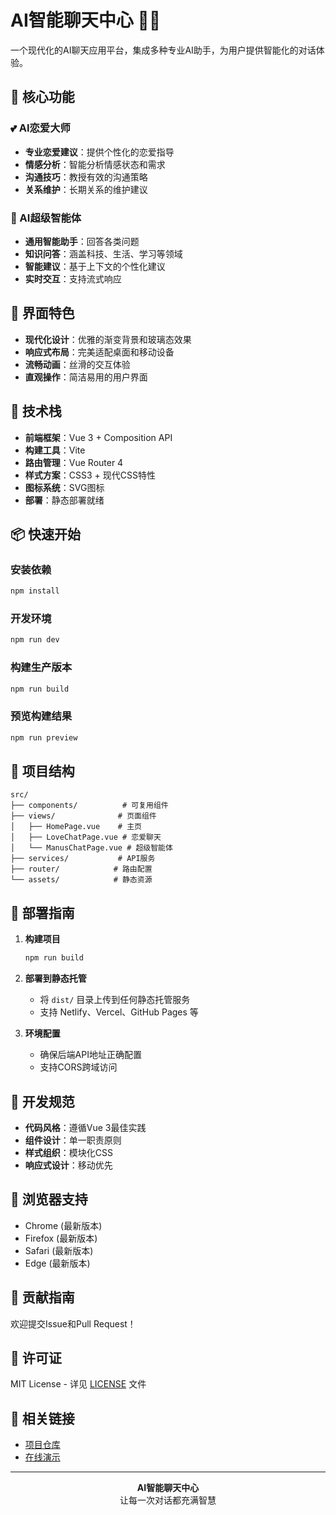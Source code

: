# AI智能聊天中心 🤖💕

一个现代化的AI聊天应用平台，集成多种专业AI助手，为用户提供智能化的对话体验。

## 🌟 核心功能

### 💕 AI恋爱大师
- **专业恋爱建议**：提供个性化的恋爱指导
- **情感分析**：智能分析情感状态和需求
- **沟通技巧**：教授有效的沟通策略
- **关系维护**：长期关系的维护建议

### 🤖 AI超级智能体
- **通用智能助手**：回答各类问题
- **知识问答**：涵盖科技、生活、学习等领域
- **智能建议**：基于上下文的个性化建议
- **实时交互**：支持流式响应

## 🎨 界面特色

- **现代化设计**：优雅的渐变背景和玻璃态效果
- **响应式布局**：完美适配桌面和移动设备
- **流畅动画**：丝滑的交互体验
- **直观操作**：简洁易用的用户界面

## 🚀 技术栈

- **前端框架**：Vue 3 + Composition API
- **构建工具**：Vite
- **路由管理**：Vue Router 4
- **样式方案**：CSS3 + 现代CSS特性
- **图标系统**：SVG图标
- **部署**：静态部署就绪

## 📦 快速开始

### 安装依赖
```bash
npm install
```

### 开发环境
```bash
npm run dev
```

### 构建生产版本
```bash
npm run build
```

### 预览构建结果
```bash
npm run preview
```

## 🎯 项目结构

```
src/
├── components/          # 可复用组件
├── views/              # 页面组件
│   ├── HomePage.vue    # 主页
│   ├── LoveChatPage.vue # 恋爱聊天
│   └── ManusChatPage.vue # 超级智能体
├── services/           # API服务
├── router/            # 路由配置
└── assets/            # 静态资源
```

## 🌈 部署指南

1. **构建项目**
   ```bash
   npm run build
   ```

2. **部署到静态托管**
   - 将 `dist/` 目录上传到任何静态托管服务
   - 支持 Netlify、Vercel、GitHub Pages 等

3. **环境配置**
   - 确保后端API地址正确配置
   - 支持CORS跨域访问

## 🔧 开发规范

- **代码风格**：遵循Vue 3最佳实践
- **组件设计**：单一职责原则
- **样式组织**：模块化CSS
- **响应式设计**：移动优先

## 📱 浏览器支持

- Chrome (最新版本)
- Firefox (最新版本)
- Safari (最新版本)
- Edge (最新版本)

## 🤝 贡献指南

欢迎提交Issue和Pull Request！

## 📄 许可证

MIT License - 详见 [LICENSE](LICENSE) 文件

## 🔗 相关链接

- [项目仓库](https://github.com/EROQIN/omo-ai-agent)
- [在线演示](https://omo-ai-agent.vercel.app)

---

<div align="center">
  <strong>AI智能聊天中心</strong><br>
  让每一次对话都充满智慧
</div>
